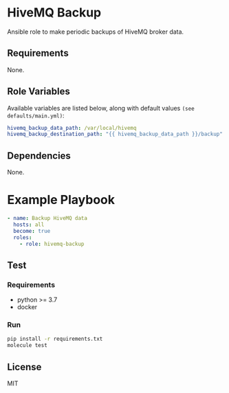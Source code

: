# HiveMQ Backup
Ansible role to make periodic backups of HiveMQ broker data.

## Requirements
None.

## Role Variables
Available variables are listed below, along with default values `(see defaults/main.yml)`:
```yaml
hivemq_backup_data_path: /var/local/hivemq
hivemq_backup_destination_path: "{{ hivemq_backup_data_path }}/backup"
```

## Dependencies
None.

# Example Playbook
```yaml
- name: Backup HiveMQ data
  hosts: all
  become: true
  roles:
    - role: hivemq-backup
```

## Test
### Requirements
- python >= 3.7
- docker

### Run
```bash
pip install -r requirements.txt
molecule test
```

## License
MIT
